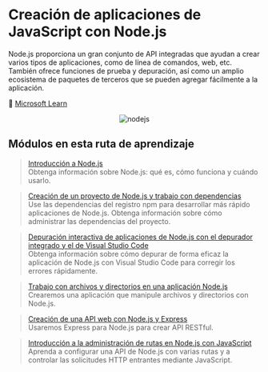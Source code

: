 # Creación de aplicaciones de JavaScript con Node.js

Node.js proporciona un gran conjunto de API integradas que ayudan a crear varios tipos de aplicaciones, como de línea de comandos, web, etc. También ofrece funciones de prueba y depuración, así como un amplio ecosistema de paquetes de terceros que se pueden agregar fácilmente a la aplicación.

🔗 [Microsoft Learn](https://learn.microsoft.com/es-es/training/paths/build-javascript-applications-nodejs/)

<p align="center">
    <img src="https://www.muylinux.com/wp-content/uploads/2022/04/nodejs.png"
        alt="nodejs"
    />
</p>

## Módulos en esta ruta de aprendizaje

> [Introducción a Node.js](/01/README.md) <br/>
> Obtenga información sobre Node.js: qué es, cómo funciona y cuándo usarlo.

> [Creación de un proyecto de Node.js y trabajo con dependencias](/02/README.md) <br/>
> Use las dependencias del registro npm para desarrollar más rápido aplicaciones de Node.js. Obtenga información sobre cómo administrar las dependencias del proyecto.

> [Depuración interactiva de aplicaciones de Node.js con el depurador integrado y el de Visual Studio Code](/03/README.md) <br/>
> Obtenga información sobre cómo depurar de forma eficaz la aplicación de Node.js con Visual Studio Code para corregir los errores rápidamente.

> [Trabajo con archivos y directorios en una aplicación Node.js](/04/README.md) <br/>
> Crearemos una aplicación que manipule archivos y directorios con Node.js.

> [Creación de una API web con Node.js y Express](/05/README.md) <br/>
> Usaremos Express para Node.js para crear API RESTful.

> [Introducción a la administración de rutas en Node.js con JavaScript](/06/README.md) <br/>
> Aprenda a configurar una API de Node.js con varias rutas y a controlar las solicitudes HTTP entrantes mediante JavaScript.
